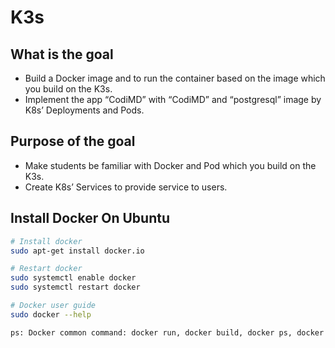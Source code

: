 # K3s

## What is the goal

- Build a Docker image and to run the container based on the image which you build on the K3s.
- Implement the app “CodiMD” with “CodiMD” and “postgresql” image by K8s’ Deployments and Pods.

## Purpose of the goal

- Make students be familiar with Docker and Pod which you build on the K3s.
- Create K8s’ Services to provide service to users.

## Install Docker On Ubuntu

```sh
# Install docker
sudo apt-get install docker.io
```

```sh
# Restart docker
sudo systemctl enable docker
sudo systemctl restart docker
```

```sh
# Docker user guide
sudo docker --help
```

```sh
ps: Docker common command: docker run, docker build, docker ps, docker create
```



